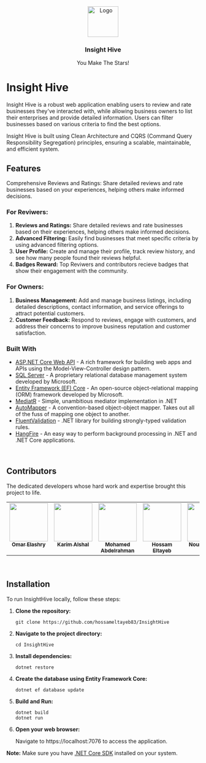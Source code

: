 
<div align="center">
  <a href="https://github.com/hossameltayeb83/InsightHive">
    <img src="assets/InsighHivelogo.svg" alt="Logo" width="80" height="80">
  </a>

  <h3 align="center">Insight Hive</h3>

  <p align="center">
    You Make The Stars!
  </p>
</div>

# Insight Hive

Insight Hive is a robust web application enabling users to review and rate businesses they've interacted with, while allowing business owners to list their enterprises and provide detailed information. Users can filter businesses based on various criteria to find the best options.

Insight Hive is built using Clean Architecture and CQRS (Command Query Responsibility Segregation) principles, ensuring a scalable, maintainable, and efficient system.
## Features
Comprehensive Reviews and Ratings: Share detailed reviews and rate businesses based on your experiences, helping others make informed decisions.
### For Reviwers:
1. **Reviews and Ratings:** Share detailed reviews and rate businesses based on their experiences, helping others make informed decisions.
2. **Advanced Filtering:** Easily find businesses that meet specific criteria by using advanced filtering options.
3. **User Profile:** Create and manage their profile, track review history, and see how many people found their reviews helpful.
4. **Badges Reward:** Top Reviwers and contributors recieve badges that show their engagement with the community.

### For Owners:
1. **Business Management:** Add and manage business listings, including detailed descriptions, contact information, and service offerings to attract potential customers.
2. **Customer Feedback:**  Respond to reviews, engage with customers, and address their concerns to improve business reputation and customer satisfaction.

### Built With

- [ASP.NET Core Web API](https://learn.microsoft.com/en-us/aspnet/core/web-api) - A rich framework for building web apps and APIs using the Model-View-Controller design pattern.
- [SQL Server](https://www.microsoft.com/en-us/sql-server/) - A proprietary relational database management system developed by Microsoft.
- [Entity Framework (EF) Core](https://learn.microsoft.com/en-us/ef/core/) - An open-source object-relational mapping (ORM) framework developed by Microsoft.
- [MediatR](https://www.nuget.org/packages/MediatR) - Simple, unambitious mediator implementation in .NET
- [AutoMapper](https://automapper.org/) - A convention-based object-object mapper. Takes out all of the fuss of mapping one object to another.
- [FluentValidation](https://fluentvalidation.net/) - .NET library for building strongly-typed validation rules.
- [HangFire](https://www.hangfire.io/) - An easy way to perform background processing in .NET and .NET Core applications.
<br/>

## Contributors
The dedicated developers whose hard work and expertise brought this project to life.
<table>
  <tr>
    <td align="center" valign="top" width="15%"><a href="https://github.com/omarel3ashry" style:"border-radius:50%;"><img src="https://avatars.githubusercontent.com/u/32119955?v=4"  width="100px;" /><br /><sub><b>Omar Elashry</b></sub></a><br /></td>
    <td align="center" valign="top" width="15%"><a href="https://github.com/karimalshal666" style:"border-radius:50%;"><img src="https://avatars.githubusercontent.com/u/157370888?v=4"  width="100px;" /><br /><sub><b>Karim Alshal</b></sub></a><br /></td>
    <td align="center" valign="top" width="20%"><a href="https://github.com/Mo3bdelrahman" style:"border-radius:50%;"><img src="https://avatars.githubusercontent.com/u/61760258?v=4"  width="100px;" /><br /><sub><b>Mohamed Abdelrahman</b></sub></a><br /></td>
    <td align="center" valign="top" width="15%"><a href="https://github.com/hossameltayeb83" style:"border-radius:50%;"><img src="https://avatars.githubusercontent.com/u/96459585?v=4"  width="100px;" /><br /><sub><b>Hossam Eltayeb</b></sub></a><br /></td>
    <td align="center" valign="top" width="15%"><a href="https://github.com/nourhanbelal22" style:"border-radius:50%;"><img src="https://avatars.githubusercontent.com/u/157370503?v=4"  width="100px;" /><br /><sub><b>Nourhan Belal</b></sub></a><br /></td>
  </tr>
</table>

<br/>

## Installation

To run InsightHive locally, follow these steps:

1. **Clone the repository:**
   
   ```
   git clone https://github.com/hossameltayeb83/InsightHive
   ```
   
3. **Navigate to the project directory:**
   
   ```
   cd InsightHive
   ```
   
4. **Install dependencies:**
   
   ```
   dotnet restore
   ```
   
5. **Create the database using Entity Framework Core:**
   
   ```
   dotnet ef database update
   ```
   
7. **Build and Run:**
   
   ```
   dotnet build
   dotnet run
   ```
   
9. **Open your web browser:**
    
   Navigate to https://localhost:7076 to access the application.
   


**Note:** Make sure you have [.NET Core SDK](https://dotnet.microsoft.com/en-us/download) installed on your system.
